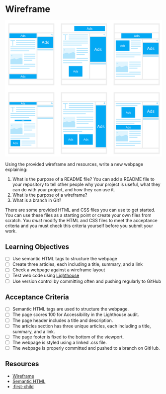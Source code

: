 # Wireframe

![Wireframe](./wireframe.png)

Using the provided wireframe and resources, write a new webpage explaining:

1. What is the purpose of a README file?
You can add a README file to your repository to tell other people why your project is useful, what they can do with your project, and how they can use it.
1. What is the purpose of a wireframe?
1. What is a branch in Git?

There are some provided HTML and CSS files you can use to get started. You can use these files as a starting point or create your own files from scratch. You _must_ modify the HTML and CSS files to meet the acceptance criteria and you must check this criteria yourself before you submit your work.

## Learning Objectives

<!--{{<objectives>}}>-->

- [ ] Use semantic HTML tags to structure the webpage
- [ ] Create three articles, each including a title, summary, and a link
- [ ] Check a webpage against a wireframe layout
- [ ] Test web code using [Lighthouse](https://programming.codeyourfuture.io/guides/testing/lighthouse)
- [ ] Use version control by committing often and pushing regularly to GitHub
<!--{{</objectives>}}>-->

## Acceptance Criteria

- [ ] Semantic HTML tags are used to structure the webpage.
- [ ] The page scores 100 for Accessibility in the Lighthouse audit.
- [ ] The page header includes a title and description.
- [ ] The articles section has three unique articles, each including a title, summary, and a link.
- [ ] The page footer is fixed to the bottom of the viewport.
- [ ] The webpage is styled using a linked .css file.
- [ ] The webpage is properly committed and pushed to a branch on GitHub.

## Resources

- [Wireframe](https://www.productplan.com/glossary/wireframe/)
- [Semantic HTML](https://www.w3schools.com/html/html5_semantic_elements.asp)
- [:first-child](https://developer.mozilla.org/en-US/docs/Web/CSS/:first-child)
